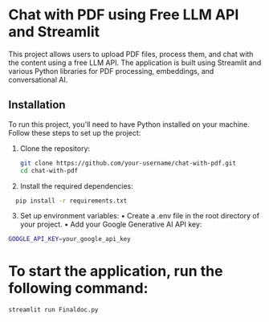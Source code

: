 # Chat with PDF using Free LLM API and Streamlit

This project allows users to upload PDF files, process them, and chat with the content using a free LLM API. The application is built using Streamlit and various Python libraries for PDF processing, embeddings, and conversational AI.


## Installation

To run this project, you'll need to have Python installed on your machine. Follow these steps to set up the project:

1. Clone the repository:
   ```bash
   git clone https://github.com/your-username/chat-with-pdf.git
   cd chat-with-pdf
   ```
  
2.	Install the required dependencies:
 ```bash
   pip install -r requirements.txt
   ```
3.	Set up environment variables:
	•	Create a .env file in the root directory of your project.
	•	Add your Google Generative AI API key:

   ```bash
 GOOGLE_API_KEY=your_google_api_key
   ```
# To start the application, run the following command:

   ```bash
streamlit run Finaldoc.py
   ```

